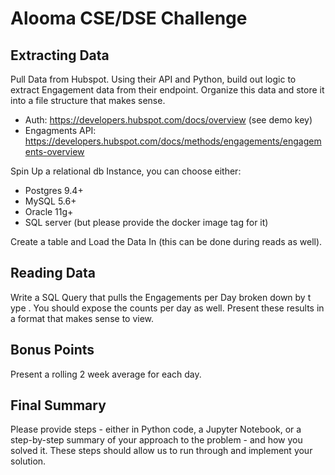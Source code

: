 # Alooma CSE/DSE Challenge

## Extracting Data

Pull Data from Hubspot. Using their API and Python, build out logic to extract Engagement data from their endpoint. Organize this data and store it into a file structure that makes sense.
* Auth:  https://developers.hubspot.com/docs/overview  (see demo key)
* Engagments API: https://developers.hubspot.com/docs/methods/engagements/engagements-overview

Spin Up a relational db Instance, you can choose either:
* Postgres 9.4+
* MySQL 5.6+
* Oracle 11g+
* SQL server (but please provide the docker image tag for it)

Create a table and Load the Data In (this can be done during reads as well).

## Reading Data
Write a SQL Query that pulls the  Engagements per Day broken   down by t  ype  . You should expose the counts per day as well. Present these results in a format that makes sense to view.

## Bonus Points
Present a rolling 2 week average for each day.

## Final Summary
Please provide steps - either in Python code, a Jupyter Notebook, or a step-by-step summary of your approach to the problem - and how you solved it. These steps should allow us to run through and implement your solution.
